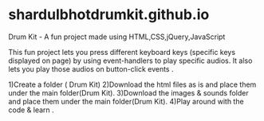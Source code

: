 # shardulbhotdrumkit.github.io
Drum Kit - A fun project made using HTML,CSS,jQuery,JavaScript 

This fun project lets you press different keyboard keys (specific keys displayed on page) by using event-handlers to play specific audios.
It also lets you play those audios on button-click events . 

1)Create a folder ( Drum Kit)
2)Download the html  files as is and place them under the main folder(Drum Kit).
3)Download the images & sounds folder and place them under the main folder(Drum Kit).
4)Play around with the code & learn .

